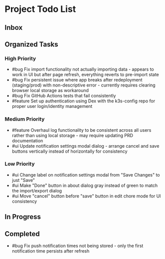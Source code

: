# Project Todo List

## Inbox
<!-- Add new ideas and todos anywhere in this section -->

## Organized Tasks
<!-- Copilot will maintain this section -->

### High Priority
<!-- Critical bugs and important features -->
- #bug Fix import functionality not actually importing data - appears to work in UI but after page refresh, everything reverts to pre-import state
- #bug Fix persistent issue where app breaks after redeployment (staging/prod) with non-descriptive error - currently requires clearing browser local storage as workaround
- #bug Fix GitHub Actions tests that fail consistently
- #feature Set up authentication using Dex with the k3s-config repo for proper user login/identity management

### Medium Priority
<!-- Enhancements and improvements -->
- #feature Overhaul log functionality to be consistent across all users rather than using local storage - may require updating PRD documentation
- #ui Update notification settings modal dialog - arrange cancel and save buttons vertically instead of horizontally for consistency

### Low Priority
<!-- Nice-to-haves and maintenance tasks -->
- #ui Change label on notification settings modal from "Save Changes" to just "Save"
- #ui Make "Done" button in about dialog gray instead of green to match the import/export dialog
- #ui Move "cancel" button before "save" button in edit chore mode for UI consistency

## In Progress
<!-- Tasks currently being worked on -->

## Completed
<!-- Finished tasks -->
- #bug Fix push notification times not being stored - only the first notification time persists after refresh
